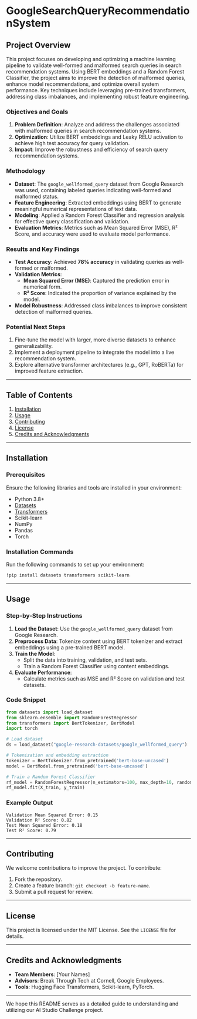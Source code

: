 # GoogleSearchQueryRecommendationSystem


## Project Overview

This project focuses on developing and optimizing a machine learning pipeline to validate well-formed and malformed search queries in search recommendation systems. Using BERT embeddings and a Random Forest Classifier, the project aims to improve the detection of malformed queries, enhance model recommendations, and optimize overall system performance. Key techniques include leveraging pre-trained transformers, addressing class imbalances, and implementing robust feature engineering.

### Objectives and Goals

1. **Problem Definition**: Analyze and address the challenges associated with malformed queries in search recommendation systems.
2. **Optimization**: Utilize BERT embeddings and Leaky RELU activation to achieve high test accuracy for query validation.
3. **Impact**: Improve the robustness and efficiency of search query recommendation systems.

### Methodology

- **Dataset**: The `google_wellformed_query` dataset from Google Research was used, containing labeled queries indicating well-formed and malformed status.
- **Feature Engineering**: Extracted embeddings using BERT to generate meaningful numerical representations of text data.
- **Modeling**: Applied a Random Forest Classifier and regression analysis for effective query classification and validation.
- **Evaluation Metrics**: Metrics such as Mean Squared Error (MSE), R² Score, and accuracy were used to evaluate model performance.

### Results and Key Findings

- **Test Accuracy**: Achieved **78% accuracy** in validating queries as well-formed or malformed.
- **Validation Metrics**:
  - **Mean Squared Error (MSE)**: Captured the prediction error in numerical form.
  - **R² Score**: Indicated the proportion of variance explained by the model.
- **Model Robustness**: Addressed class imbalances to improve consistent detection of malformed queries.

### Potential Next Steps

1. Fine-tune the model with larger, more diverse datasets to enhance generalizability.
2. Implement a deployment pipeline to integrate the model into a live recommendation system.
3. Explore alternative transformer architectures (e.g., GPT, RoBERTa) for improved feature extraction.

---

## Table of Contents

1. [Installation](#installation)  
2. [Usage](#usage)  
3. [Contributing](#contributing)  
4. [License](#license)  
5. [Credits and Acknowledgments](#credits-and-acknowledgments)  

---

## Installation

### Prerequisites

Ensure the following libraries and tools are installed in your environment:

- Python 3.8+
- [Datasets](https://huggingface.co/docs/datasets/)
- [Transformers](https://huggingface.co/docs/transformers/)
- Scikit-learn
- NumPy
- Pandas
- Torch

### Installation Commands

Run the following commands to set up your environment:

```bash
!pip install datasets transformers scikit-learn
```

---

## Usage

### Step-by-Step Instructions

1. **Load the Dataset**: Use the `google_wellformed_query` dataset from Google Research.
2. **Preprocess Data**: Tokenize content using BERT tokenizer and extract embeddings using a pre-trained BERT model.
3. **Train the Model**:
   - Split the data into training, validation, and test sets.
   - Train a Random Forest Classifier using content embeddings.
4. **Evaluate Performance**:
   - Calculate metrics such as MSE and R² Score on validation and test datasets.

### Code Snippet

```python
from datasets import load_dataset
from sklearn.ensemble import RandomForestRegressor
from transformers import BertTokenizer, BertModel
import torch

# Load dataset
ds = load_dataset("google-research-datasets/google_wellformed_query")

# Tokenization and embedding extraction
tokenizer = BertTokenizer.from_pretrained('bert-base-uncased')
model = BertModel.from_pretrained('bert-base-uncased')

# Train a Random Forest Classifier
rf_model = RandomForestRegressor(n_estimators=100, max_depth=10, random_state=42)
rf_model.fit(X_train, y_train)
```

### Example Output

```
Validation Mean Squared Error: 0.15  
Validation R² Score: 0.82  
Test Mean Squared Error: 0.18  
Test R² Score: 0.79  
```

---

## Contributing

We welcome contributions to improve the project. To contribute:

1. Fork the repository.
2. Create a feature branch: `git checkout -b feature-name`.
3. Submit a pull request for review.

---

## License

This project is licensed under the MIT License. See the `LICENSE` file for details.

---

## Credits and Acknowledgments

- **Team Members**: [Your Names]  
- **Advisors**: Break Through Tech at Cornell, Google Employees.  
- **Tools**: Hugging Face Transformers, Scikit-learn, PyTorch.  

--- 

We hope this README serves as a detailed guide to understanding and utilizing our AI Studio Challenge project.
